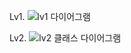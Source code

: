 Lv1.
![lv1 다이어그램](https://github.com/user-attachments/assets/a0a8c8ec-7086-41aa-8b86-b6c295aeb370)


Lv2.
![lv2 클래스 다이어그램](https://github.com/user-attachments/assets/5ca4fa1c-3dfc-4cc6-b215-8f1d832b81e2)
